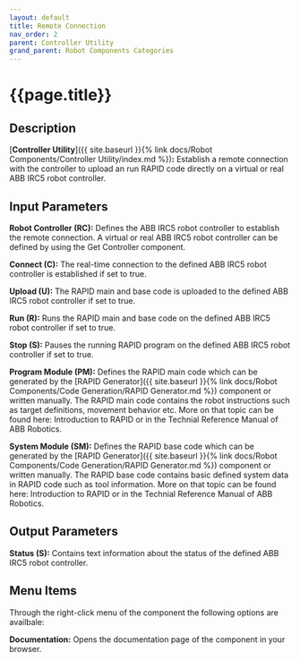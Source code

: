 ```yaml
---
layout: default
title: Remote Connection
nav_order: 2
parent: Controller Utility
grand_parent: Robot Components Categories
---
```


# **{{page.title}}**

## **Description**

[**Controller Utility**]({{ site.baseurl }}{% link docs/Robot Components/Controller Utility/index.md %})**:** Establish a remote connection with the controller to upload an run RAPID code directly on a virtual or real ABB IRC5 robot controller.

## **Input Parameters**

**Robot Controller (RC):** Defines the ABB IRC5 robot controller to establish the remote connection. A virtual or real ABB IRC5 robot controller can be defined by using the Get Controller component.

**Connect (C):** The real-time connection to the defined ABB IRC5 robot controller is established if set to true.

**Upload (U):** The RAPID main and base code is uploaded to the defined ABB IRC5 robot controller if set to true.

**Run (R):** Runs the RAPID main and base code on the defined ABB IRC5 robot controller if set to true.

**Stop (S):** Pauses the running RAPID program on the defined ABB IRC5 robot controller if set to true.

**Program Module (PM):** Defines the RAPID main code which can be generated by the [RAPID Generator]({{ site.baseurl }}{% link docs/Robot Components/Code Generation/RAPID Generator.md %}) component or written manually. The RAPID main code contains the robot instructions such as target definitions, movement behavior etc. More on that topic can be found here: Introduction to RAPID or in the Technial Reference Manual of ABB Robotics.

**System Module (SM):** Defines the RAPID base code which can be generated by the [RAPID Generator]({{ site.baseurl }}{% link docs/Robot Components/Code Generation/RAPID Generator.md %}) component or written manually. The RAPID base code contains basic defined system data in RAPID code such as tool information. More on that topic can be found here: Introduction to RAPID or in the Technial Reference Manual of ABB Robotics.

## **Output Parameters**

**Status (S):** Contains text information about the status of the defined ABB IRC5 robot controller.

## **Menu Items**

Through the right-click menu of the component the following options are availbale:

**Documentation:** Opens the documentation page of the component in your browser.
